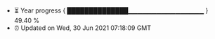 - ⏳ Year progress { ██████████████▁▁▁▁▁▁▁▁▁▁▁▁▁▁▁▁ } 49.40 %
- ⏰ Updated on Wed, 30 Jun 2021 07:18:09 GMT

